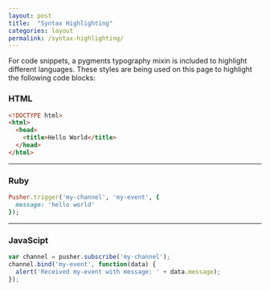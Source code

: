 ```yaml
---
layout: post
title:  "Syntax Highlighting"
categories: layout
permalink: /syntax-highlighting/
---
```


For code snippets, a pygments typography mixin is included to highlight different languages. These styles are being used on this page to highlight the following code blocks:

### HTML
``` html
<!DOCTYPE html>
<html>
  <head>
    <title>Hello World</title>
  </head>
</html>
```

***

### Ruby
``` ruby
Pusher.trigger('my-channel', 'my-event', {
  message: 'hello world'
});
```

***

### JavaScipt
``` javascript
var channel = pusher.subscribe('my-channel');
channel.bind('my-event', function(data) {
  alert('Received my-event with message: ' + data.message);
});
```